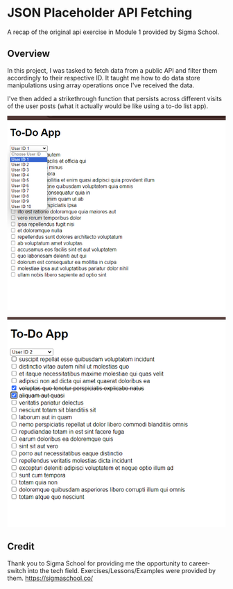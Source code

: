 # JSON Placeholder API Fetching

A recap of the original api exercise in Module 1 provided by Sigma School.

## Overview

In this project, I was tasked to fetch data from a public API and filter them accordingly to their respective ID. It taught me how to do data store manipulations using array operations once I've received the data.

I've then added a strikethrough function that persists across different visits of the user posts (what it actually would be like using a to-do list app).

![Alt text](assets/todosAPI.png)

![Alt text](assets/todosAPIcheck.png)

## Credit

Thank you to Sigma School for providing me the opportunity to career-switch into the tech field. Exercises/Lessons/Examples were provided by them. https://sigmaschool.co/
